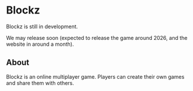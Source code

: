 # Blockz
Blockz is still in development.

We may release soon (expected to release the game around 2026, and the website in around a month).

## About
Blockz is an online multiplayer game. Players can create their own games and share them with others.
